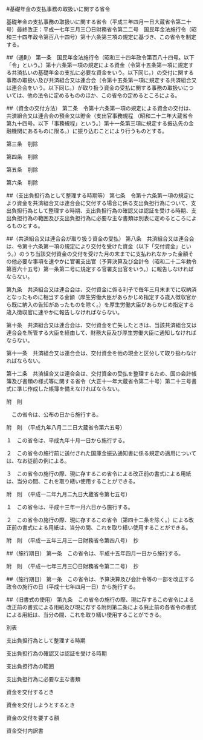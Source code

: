 #基礎年金の支払事務の取扱いに関する省令


基礎年金の支払事務の取扱いに関する省令（平成三年四月一日大蔵省令第二十号）最終改正：平成一七年三月三〇日財務省令第二二号　国民年金法施行令（昭和三十四年政令第百八十四号）第十六条第三項の規定に基づき、この省令を制定する。

##（通則）
第一条　国民年金法施行令（昭和三十四年政令第百八十四号。以下「令」という。）第十六条第一項の規定による資金（令第十五条第一項に規定する共済払いの基礎年金の支払に必要な資金をいう。以下同じ。）の交付に関する事務の取扱い及び共済組合又は連合会（令第十五条第一項に規定する共済組合又は連合会をいう。以下同じ。）が取り扱う資金の受払に関する事務の取扱いについては、他の法令に定めるもののほか、この省令の定めるところによる。



##（資金の交付方法）
第二条　令第十六条第一項の規定による資金の交付は、共済組合又は連合会の預金又は貯金（支出官事務規程
（昭和二十二年大蔵省令第九十四号。以下「事務規程」という。）第十一条第三項に規定する振込先の金融機関にあるものに限る。）に振り込むことにより行うものとする。



第三条　削除



第四条　削除



第五条　削除



第六条　削除



##（支出負担行為として整理する時期等）
第七条　令第十六条第一項の規定により資金を共済組合又は連合会に交付する場合に係る支出負担行為について、支出負担行為として整理する時期、支出負担行為の確認又は認証を受ける時期、支出負担行為の範囲及び支出負担行為に必要な主な書類は別表に定めるところによるものとする。



##（共済組合又は連合会が取り扱う資金の受払）
第八条　共済組合又は連合会は、令第十六条第一項の規定により交付を受けた資金（以下「交付資金」という。）のうち当該交付資金の交付を受けた月の末までに支払われなかった金額その他必要な事項を速やかに官署支出官（予算決算及び会計令（昭和二十二年勅令第百六十五号）第一条第二号に規定する官署支出官をいう。）に報告しなければならない。



第九条　共済組合又は連合会は、交付資金に係る利子で毎年三月末までに収納済となったものに相当する金額（厚生労働大臣があらかじめ指定する歳入徴収官から既に納入の告知があったものを除く。）を厚生労働大臣があらかじめ指定する歳入徴収官に速やかに報告しなければならない。



第十条　共済組合又は連合会は、交付資金を亡失したときは、当該共済組合又は連合会を所管する大臣を経由して、財務大臣及び厚生労働大臣に通知しなければならない。



第十一条　共済組合又は連合会は、交付資金を他の現金と区分して取り扱わなければならない。



第十二条　共済組合又は連合会は、交付資金の受払を整理するため、国の会計帳簿及び書類の様式等に関する省令（大正十一年大蔵省令第二十号）第二十三号書式に準じ作成した帳簿を備えなければならない。




附　則


　この省令は、公布の日から施行する。


附　則　（平成九年八月二二日大蔵省令第六五号）

１　この省令は、平成九年十月一日から施行する。

２　この省令の施行前に送付された国庫金振込通知書に係る規定の適用については、なお従前の例による。

３　この省令の施行の際、現に存するこの省令による改正前の書式による用紙は、当分の間、これを取り繕い使用することができる。


附　則　（平成一二年九月二九日大蔵省令第七五号）

１　この省令は、平成十三年一月六日から施行する。

２　この省令の施行の際、現に存するこの省令（第四十二条を除く。）による改正前の書式による用紙は、当分の間、これを取り繕い使用することができる。


附　則　（平成一五年三月三一日財務省令第四八号）　抄


##（施行期日）
第一条　この省令は、平成十五年四月一日から施行する。


附　則　（平成一七年三月三〇日財務省令第二二号）　抄


##（施行期日）
第一条　この省令は、予算決算及び会計令等の一部を改正する政令の施行の日（平成十七年四月一日）から施行する。



##（旧書式の使用）
第九条　この省令の施行の際、現に存するこの省令による改正前の書式による用紙及び現に存する附則第二条による廃止前の各省令の書式による用紙は、当分の間、これを取り繕い使用することができる。


別表




支出負担行為として整理する時期

支出負担行為の確認又は認証を受ける時期

支出負担行為の範囲

支出負担行為に必要な主な書類




資金を交付するとき

資金を交付しようとするとき

資金の交付を要する額

資金交付内訳書







